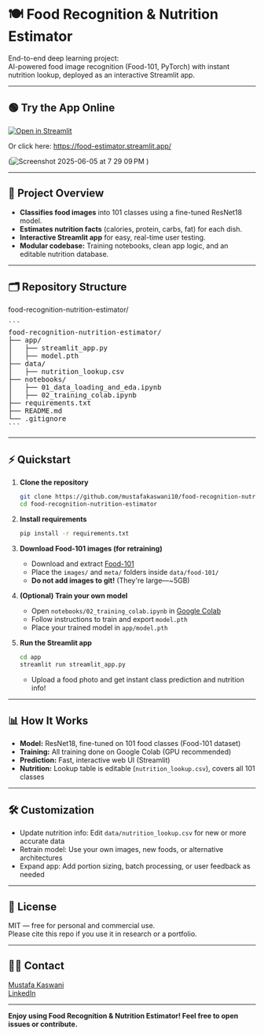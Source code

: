 # 🍽️ Food Recognition & Nutrition Estimator

End-to-end deep learning project:  
AI-powered food image recognition (Food-101, PyTorch) with instant nutrition lookup, deployed as an interactive Streamlit app.

---

## 🟢 Try the App Online

[![Open in Streamlit](https://static.streamlit.io/badges/streamlit_badge_black_white.svg)](https://food-estimator.streamlit.app/)

Or click here: https://food-estimator.streamlit.app/

(![Screenshot 2025-06-05 at 7 29 09 PM](https://github.com/user-attachments/assets/59010c08-bed5-4401-8378-04b136fddd34)
)

---

## 🚀 Project Overview

- **Classifies food images** into 101 classes using a fine-tuned ResNet18 model.
- **Estimates nutrition facts** (calories, protein, carbs, fat) for each dish.
- **Interactive Streamlit app** for easy, real-time user testing.
- **Modular codebase:** Training notebooks, clean app logic, and an editable nutrition database.

---

## 🗂️ Repository Structure
food-recognition-nutrition-estimator/

<pre>
```
food-recognition-nutrition-estimator/
├── app/
│   ├── streamlit_app.py
│   ├── model.pth
├── data/
│   ├── nutrition_lookup.csv
├── notebooks/
│   ├── 01_data_loading_and_eda.ipynb
│   ├── 02_training_colab.ipynb
├── requirements.txt
├── README.md
└── .gitignore
```
</pre>

---

## ⚡ Quickstart

1. **Clone the repository**
    ```bash
    git clone https://github.com/mustafakaswani10/food-recognition-nutrition-estimator.git
    cd food-recognition-nutrition-estimator
    ```

2. **Install requirements**
    ```bash
    pip install -r requirements.txt
    ```

3. **Download Food-101 images (for retraining)**
    - Download and extract [Food-101](https://data.vision.ee.ethz.ch/cvl/food-101.tar.gz)
    - Place the `images/` and `meta/` folders inside `data/food-101/`
    - **Do not add images to git!** (They're large—~5GB)

4. **(Optional) Train your own model**
    - Open `notebooks/02_training_colab.ipynb` in [Google Colab](https://colab.research.google.com/)
    - Follow instructions to train and export `model.pth`
    - Place your trained model in `app/model.pth`

5. **Run the Streamlit app**
    ```bash
    cd app
    streamlit run streamlit_app.py
    ```
    - Upload a food photo and get instant class prediction and nutrition info!

---

## 📊 How It Works

- **Model:** ResNet18, fine-tuned on 101 food classes (Food-101 dataset)
- **Training:** All training done on Google Colab (GPU recommended)
- **Prediction:** Fast, interactive web UI (Streamlit)
- **Nutrition:** Lookup table is editable (`nutrition_lookup.csv`), covers all 101 classes

---

## 🛠️ Customization

- Update nutrition info: Edit `data/nutrition_lookup.csv` for new or more accurate data
- Retrain model: Use your own images, new foods, or alternative architectures
- Expand app: Add portion sizing, batch processing, or user feedback as needed

---

## 📑 License

MIT — free for personal and commercial use.  
Please cite this repo if you use it in research or a portfolio.

---

## 🙋‍♂️ Contact

[Mustafa Kaswani](mailto:mustafa.hkaswani@gmail.com)  
[LinkedIn](https://www.linkedin.com/in/mustafahussainkaswani/)

---

**Enjoy using Food Recognition & Nutrition Estimator! Feel free to open issues or contribute.**
